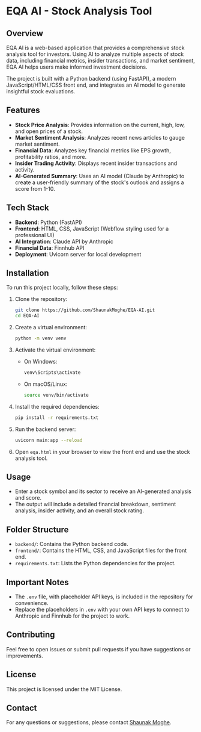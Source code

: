 # EQA AI - Stock Analysis Tool

## Overview
EQA AI is a web-based application that provides a comprehensive stock analysis tool for investors. Using AI to analyze multiple aspects of stock data, including financial metrics, insider transactions, and market sentiment, EQA AI helps users make informed investment decisions.

The project is built with a Python backend (using FastAPI), a modern JavaScript/HTML/CSS front end, and integrates an AI model to generate insightful stock evaluations.

## Features
- **Stock Price Analysis**: Provides information on the current, high, low, and open prices of a stock.
- **Market Sentiment Analysis**: Analyzes recent news articles to gauge market sentiment.
- **Financial Data**: Analyzes key financial metrics like EPS growth, profitability ratios, and more.
- **Insider Trading Activity**: Displays recent insider transactions and activity.
- **AI-Generated Summary**: Uses an AI model (Claude by Anthropic) to create a user-friendly summary of the stock's outlook and assigns a score from 1-10.

## Tech Stack
- **Backend**: Python (FastAPI) 
- **Frontend**: HTML, CSS, JavaScript (Webflow styling used for a professional UI)
- **AI Integration**: Claude API by Anthropic
- **Financial Data**: Finnhub API
- **Deployment**: Uvicorn server for local development

## Installation
To run this project locally, follow these steps:

1. Clone the repository:
   ```sh
   git clone https://github.com/ShaunakMoghe/EQA-AI.git
   cd EQA-AI
   ```

2. Create a virtual environment:
   ```sh
   python -m venv venv
   ```

3. Activate the virtual environment:
   - On Windows:
     ```sh
     venv\Scripts\activate
     ```
   - On macOS/Linux:
     ```sh
     source venv/bin/activate
     ```

4. Install the required dependencies:
   ```sh
   pip install -r requirements.txt
   ```

5. Run the backend server:
   ```sh
   uvicorn main:app --reload
   ```

6. Open `eqa.html` in your browser to view the front end and use the stock analysis tool.

## Usage
- Enter a stock symbol and its sector to receive an AI-generated analysis and score.
- The output will include a detailed financial breakdown, sentiment analysis, insider activity, and an overall stock rating.

## Folder Structure
- `backend/`: Contains the Python backend code.
- `frontend/`: Contains the HTML, CSS, and JavaScript files for the front end.
- `requirements.txt`: Lists the Python dependencies for the project.

## Important Notes
- The `.env` file, with placeholder API keys, is included in the repository for convenience.
- Replace the placeholders in `.env` with your own API keys to connect to Anthropic and Finnhub for the project to work.

## Contributing
Feel free to open issues or submit pull requests if you have suggestions or improvements.

## License
This project is licensed under the MIT License.

## Contact
For any questions or suggestions, please contact [Shaunak Moghe](mailto:shaunakmoghe010@gmail.com).
